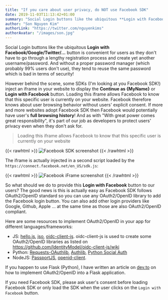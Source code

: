 ```yaml
---
title: "If you care about user privacy, do NOT use Facebook SDK"
date: 2019-11-03T11:13:42+01:00
summary: "Social Login buttons like the ubiquitous **Login with Facebook/Google/Twitter/...** button is convenient for users. However some providers like Facebook inject an *iframe* behind the scene that can track user behavior on the website. "
author: "Son Nguyen Kim"
authorLink: "https://twitter.com/nguyenkims"
authorAvatar: "/images/son.jpg"
---
```


Social Login buttons like the ubiquitous **Login with Facebook/Google/Twitter/...** button is convenient for users as they don't have to go through a lengthy registration process and create yet another username/password. And without a proper password manager (which probably 99% users don't use), they tend to reuse the same password which is bad in terms of security!

However behind the scene, some SDKs (I'm looking at you Facebook SDK!) inject an iframe in your website to display the **Continue as {MyName}** or **Login with Facebook** button. Loading this iframe allows Facebook to know that this specific user is currently on your website. Facebook therefore knows about user browsing behavior without users' explicit consent. If more and more websites adopt Facebook SDK then Facebook would potentially have user's **full browsing history**! And as with "With great power comes great responsibility", it's part of our job as developers to protect users' privacy even when they don't ask for.

> Loading this iframe allows Facebook to know that this specific user is currently on your website

{{< rawhtml >}}
<img src="/blog/facebook-js-sdk/facebook-sdk.png" class="w-75" alt="Facebook SDK screenshot">
{{< /rawhtml >}}

The iframe is actually injected in a second script loaded by the `https://connect.facebook.net/en_US/sdk.js`:

{{< rawhtml >}}
<img src="/blog/facebook-js-sdk/facebook-iframe.png" class="w-50" alt="Facebook iFrame screenshot">
{{< /rawhtml >}}

So what should we do to provide this **Login with Facebook** button to our users? The good news is this is actually easy as Facebook SDK follows OAuth2/OpenID standard so you can use any OAuth2/OpenID library to add the Facebook login button. You can also add other login providers like Google, Github, Apple ... at the same time as those are also OAuth2/OpenID compliant.

Here are some resources to implement OAuth2/OpenID in your app for different languages/frameworks:

- JS: [hello.js](https://adodson.com/hello.js/), [jso](https://github.com/andreassolberg/jso), [oidc-client-js](https://github.com/IdentityModel/oidc-client-js). oidc-client-js is used to create some OAuth2/OpenID libraries as listed on https://github.com/IdentityModel/oidc-client-js/wiki
- Python: [Requests-OAuthlib](https://github.com/requests/requests-oauthlib), [Authlib](https://github.com/lepture/authlib), [Python Social Auth](https://python-social-auth-docs.readthedocs.io/en/latest/)
- NodeJS: [PassportJS](http://passportjs.org/), [openid-client](https://github.com/panva/node-openid-client).

If you happen to use Flask (Python), I have written an article on [dev.to](https://dev.to/simplelogin/create-a-flask-application-with-sso-login-f9m) on how to implement OAuth2/OpenID into a Flask application.

If you need Facebook SDK, please ask user's consent before loading Facebook SDK or only load the SDK when the user clicks on the `Login with Facebook` button.
